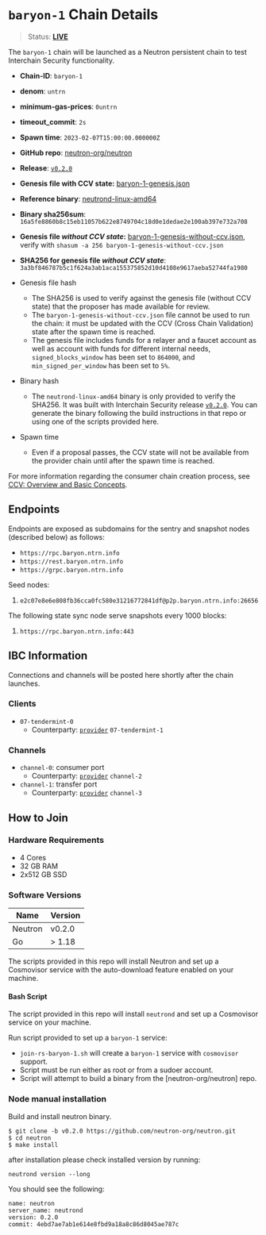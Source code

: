 
# `baryon-1` Chain Details

> Status: **[LIVE](https://explorer.rs-testnet.polypore.xyz/baryon-1/blocks)**

The `baryon-1` chain will be launched as a Neutron persistent chain to test Interchain Security functionality.

* **Chain-ID**: `baryon-1`
* **denom**: `untrn`
* **minimum-gas-prices**: `0untrn`
* **timeout_commit**: `2s`
* **Spawn time**: `2023-02-07T15:00:00.000000Z`
* **GitHub repo**: [neutron-org/neutron](https://github.com/neutron-org/neutron.git)
* **Release**: [`v0.2.0`](https://github.com/neutron-org/neutron/releases/tag/v0.2.0)
* **Genesis file with CCV state:** [baryon-1-genesis.json](baryon-1-genesis.json)

* **Reference binary**: [neutrond-linux-amd64](./neutrond-linux-amd64)
* **Binary sha256sum**: `16a5fe8860b8c15eb11057b622e8749704c18d0e1dedae2e100ab397e732a708`
* **Genesis file _without CCV state_:** [baryon-1-genesis-without-ccv.json](baryon-1-genesis-without-ccv.json), verify with `shasum -a 256 baryon-1-genesis-without-ccv.json`
* **SHA256 for genesis file _without CCV state_**: `3a3bf846787b5c1f624a3ab1aca155375852d10d4108e9617aeba52744fa1980`


* Genesis file hash
  * The SHA256 is used to verify against the genesis file (without CCV state) that the proposer has made available for review.
  * The `baryon-1-genesis-without-ccv.json` file cannot be used to run the chain: it must be updated with the CCV (Cross Chain Validation) state after the spawn time is reached.
  * The genesis file includes funds for a relayer and a faucet account as well as account with funds for different internal needs, `signed_blocks_window` has been set to `864000`, and `min_signed_per_window` has been set to `5%`.
* Binary hash
  * The `neutrond-linux-amd64` binary is only provided to verify the SHA256. It was built with Interchain Security release [`v0.2.0`](https://github.com/neutron-org/neutron/releases/tag/v0.2.0). You can generate the binary following the build instructions in that repo or using one of the scripts provided here.
* Spawn time
  * Even if a proposal passes, the CCV state will not be available from the provider chain until after the spawn time is reached.

For more information regarding the consumer chain creation process, see [CCV: Overview and Basic Concepts](https://github.com/cosmos/ibc/blob/main/spec/app/ics-028-cross-chain-validation/overview_and_basic_concepts.md).

## Endpoints

Endpoints are exposed as subdomains for the sentry and snapshot nodes (described below) as follows:

* `https://rpc.baryon.ntrn.info`
* `https://rest.baryon.ntrn.info`
* `https://grpc.baryon.ntrn.info`

Seed nodes:

1. `e2c07e8e6e808fb36cca0fc580e31216772841df@p2p.baryon.ntrn.info:26656`

The following state sync node serve snapshots every 1000 blocks:

1. `https://rpc.baryon.ntrn.info:443`

## IBC Information

Connections and channels will be posted here shortly after the chain launches.

### Clients

* `07-tendermint-0`
  * Counterparty: [`provider`](/replicated-security/provider/README.md) `07-tendermint-1`

### Channels

* `channel-0`: consumer port
  * Counterparty: [`provider`](/replicated-security/provider/README.md) `channel-2`
* `channel-1`: transfer port
  * Counterparty: [`provider`](/replicated-security/provider/README.md) `channel-3`

## How to Join

### Hardware Requirements

* 4 Cores
* 32 GB RAM
* 2x512 GB SSD

### Software Versions

| Name               | Version  |
|--------------------|----------|
| Neutron            | v0.2.0   |
| Go                 | > 1.18   |

The scripts provided in this repo will install Neutron and set up a Cosmovisor service with the auto-download feature enabled on your machine.

#### Bash Script

The script provided in this repo will install `neutrond` and set up a Cosmovisor service on your machine. 

Run script provided to set up a `baryon-1` service:
* `join-rs-baryon-1.sh` will create a `baryon-1` service with `cosmovisor` support.
* Script must be run either as root or from a sudoer account.
* Script will attempt to build a binary from the [neutron-org/neutron] repo.

### Node manual installation

Build and install neutron binary. 

```
$ git clone -b v0.2.0 https://github.com/neutron-org/neutron.git
$ cd neutron
$ make install
```

after installation please check installed version by running:

`neutrond version --long`

You should see the following:
```
name: neutron
server_name: neutrond
version: 0.2.0
commit: 4ebd7ae7ab1e614e8fbd9a18a8c86d8045ae787c

``` 
